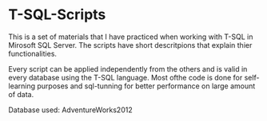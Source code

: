 # T-SQL-Scripts
This is a set of materials that I have practiced when working with T-SQL in Mirosoft SQL Server. The scripts have short descritpions that explain thier functionalities.

Every script can be applied independently from the others and is valid in every database using the T-SQL language.
Most ofthe code is done for self-learning purposes and sql-tunning for better performance on large amount of data.

Database used: AdventureWorks2012
